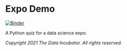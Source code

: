 # Expo Demo

[![Binder](https://mybinder.org/badge_logo.svg)](https://mybinder.org/v2/gh/thedataincubator/expo-demo/HEAD?filepath=MagicGrade.ipynb)

A Python quiz for a data science expo.

_Copyright 2021 The Data Incubator.  All rights reserved._
